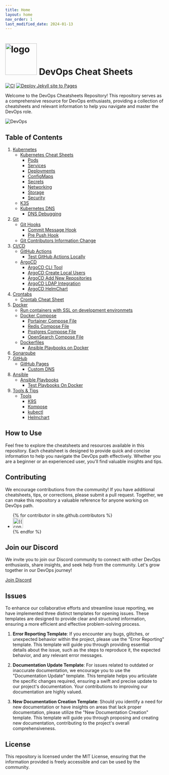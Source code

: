 ```yaml
---
title: Home
layout: home
nav_order: 1
last_modified_date: 2024-01-13
---
```


# <img src="https://user-cube.github.io/devops-cheatsheet/assets/images/devops-logo.png" alt="logo" width="100"/> DevOps Cheat Sheets

[![CI](https://github.com/user-cube/devops-cheatsheet/actions/workflows/ci.yml/badge.svg)](https://github.com/user-cube/devops-cheatsheet/actions/workflows/ci.yml) [![Deploy Jekyll site to Pages](https://github.com/user-cube/devops-cheatsheet/actions/workflows/pages.yml/badge.svg)](https://github.com/user-cube/devops-cheatsheet/actions/workflows/pages.yml)



Welcome to the DevOps Cheatsheets Repository! This repository serves as a comprehensive resource for DevOps enthusiasts, providing a collection of cheatsheets and relevant information to help you navigate and master the DevOps role.

![DevOps](https://user-cube.github.io/devops-cheatsheet/assets/images/devops.jpg)

## Table of Contents

1. [Kubernetes](/docs/kubernetes)
   - [Kubernetes Cheat Sheets](/docs/kubernetes/cheatsheets)
      - [Pods](/docs/kubernetes/cheatsheets/pods)
      - [Services](/docs/kubernetes/cheatsheets/services)
      - [Deployments](/docs/kubernetes/cheatsheets/deployments)
      - [ConfigMaps](/docs/kubernetes/cheatsheets/config-maps)
      - [Secrets](/docs/kubernetes/cheatsheets/secrets)
      - [Networking](/docs/kubernetes/cheatsheets/networking)
      - [Storage](/docs/kubernetes/cheatsheets/storage)
      - [Security](/docs/kubernetes/cheatsheets/security)
   - [K3S](/docs/kubernetes/k3s)
   - [Kubernetes DNS](/docs/kubernetes/dns/)
      - [DNS Debugging](/docs/kubernetes/dns/debug)
2. [Git](/docs/git)
   - [Git Hooks](/docs/git/hooks)
      - [Commit Message Hook](/docs/git/hooks/commit-msg)
      - [Pre Push Hook](/docs/git/hooks/pre-push)
   - [Git Contributors Information Change](/docs/git/contributors-data)
3. [CI/CD](/docs/cicd)
   - [GitHub Actions](/docs/cicd/actions)
      - [Test GitHub Actions Locally](/docs/cicd/actions/test-locally)
   - [ArgoCD](/docs/cicd/argocd/)
      - [ArgoCD CLI Tool](/docs/cicd/argocd/cli-tool)
      - [ArgoCD Create Local Users](/docs/cicd/argocd/local-users)
      - [ArgoCD Add New Repositories](/docs/cicd/argocd/new-repositories)
      - [ArgoCD LDAP Integration](/docs/cicd/argocd/ldap-integration)
      - [ArgoCD HelmChart](/docs/cicd/arocd/helmchart)
4. [Crontabs](/docs/crontab)
   - [Crontab Cheat Sheet](/docs/crontab/cheatsheets)
5. [Docker](/docs/docker)
   - [Run containers with SSL on development environmets](/docs/docker/run-with-ssl)
   - [Docker Compose](/docs/docker/compose)
      - [Portainer Compose File](/docs/docker/compose/portainer)
      - [Redis Compose File](/docs/docker/compose/databases/redis)
      - [Postgres Compose File](/docs/docker/compose/databases/postgres)
      - [OpenSearch Compose File](/docs/docker/compose/opensearch)
   - [Dockerfiles](/docs/docker/dockerfiles)
      - [Ansible Playbooks on Docker](/docs/docker/dockerfiles/ansible)
6. [Sonarqube](/docs/sonarqube)
7. [GitHub](/docs/github)
   - [GitHub Pages](/docs/github/pages)
      - [Custom DNS](/docs/github/pages/custom-dns)
8. [Ansible](/docs/ansible/)
   - [Ansible Playbooks](/docs/ansible/playbooks)
      - [Test Playbooks On Docker](/docs/ansible/playbooks/test-on-docker) 
9. [Tools & Tips](/docs/tols-and-tips)
   - [Tools](/docs/tols-and-tips/tools)
      - [K9S](/docs/tols-and-tips/tools/k9s)
      - [Kompose](/docs/tols-and-tips/tools/kompose)
      - [kubectl](/docs/tols-and-tips/tools/kubectl)
      - [Helmchart](/docs/tols-and-tips/tools/helmchart)

## How to Use

Feel free to explore the cheatsheets and resources available in this repository. Each cheatsheet is designed to provide quick and concise information to help you navigate the DevOps path effectively. Whether you are a beginner or an experienced user, you'll find valuable insights and tips.

## Contributing

We encourage contributions from the community! If you have additional cheatsheets, tips, or corrections, please submit a pull request. Together, we can make this repository a valuable reference for anyone working on DevOps path.

<ul class="list-style-none">
{% for contributor in site.github.contributors %}
  <li class="d-inline-block mr-1">
     <a href="{{ contributor.html_url }}"><img src="{{ contributor.avatar_url }}" width="32" height="32" alt="{{ contributor.login }}"></a>
  </li>
{% endfor %}
</ul>

## Join our Discord

We invite you to join our Discord community to connect with other DevOps enthusiasts, share insights, and seek help from the community. Let's grow together in our DevOps journey!

[Join Discord](https://discord.gg/FZmfkZpJUg)


## Issues

To enhance our collaborative efforts and streamline issue reporting, we have implemented three distinct templates for opening issues. These templates are designed to provide clear and structured information, ensuring a more efficient and effective problem-solving process.

1. **Error Reporting Template**:
If you encounter any bugs, glitches, or unexpected behavior within the project, please use the "Error Reporting" template. This template will guide you through providing essential details about the issue, such as the steps to reproduce it, the expected behavior, and any relevant error messages.

2. **Documentation Update Template**:
For issues related to outdated or inaccurate documentation, we encourage you to use the "Documentation Update" template. This template helps you articulate the specific changes required, ensuring a swift and precise update to our project's documentation. Your contributions to improving our documentation are highly valued.

3. **New Documentation Creation Template**:
Should you identify a need for new documentation or have insights on areas that lack proper documentation, please utilize the "New Documentation Creation" template. This template will guide you through proposing and creating new documentation, contributing to the project's overall comprehensiveness.

## License

This repository is licensed under the MIT License, ensuring that the information provided is freely accessible and can be used by the community.
